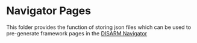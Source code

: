 # Navigator Pages

This folder provides the function of storing json files which can be used to pre-generate framework pages in the [DISARM Navigator](https://disarmfoundation.github.io/disarm-navigator/)
